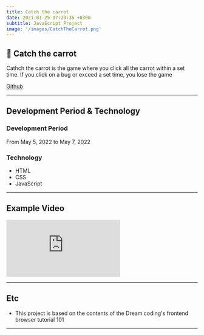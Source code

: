```yaml
---
title: Catch the carrot
date: 2021-01-25 07:20:35 +0300
subtitle: JavaScript Project
image: '/images/CatchTheCarrot.png'
---
```


## :carrot: Catch the carrot <br/>
Cathch the carrot is the game where you click all the carrot within a set time. If you click on a bug or exceed a set time, you lose the game<br/>

[Github](https://github.com/HongDaye71/JS_CatchTheCarrot)<br/>

___

## Development Period & Technology<br/>
### Development Period<br/>
From May 5, 2022 to May 7, 2022 <br/>

### Technology<br/>
* HTML
* CSS
* JavaScript

___

## Example Video <br/>
<p><iframe src="https://www.youtube.com/embed/kmFEclU6JEI" frameborder="0" allowfullscreen></iframe></p>

___

## Etc
* This project is based on the contents of the Dream coding's frontend browser tutorial 101

***